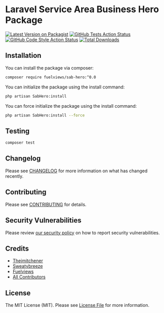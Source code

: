 # Laravel Service Area Business Hero Package

[![Latest Version on Packagist](https://img.shields.io/packagist/v/fuelviews/sab-hero.svg?style=flat-square)](https://packagist.org/packages/fuelviews/sab-hero)
[![GitHub Tests Action Status](https://img.shields.io/github/actions/workflow/status/fuelviews/sab-hero/run-tests.yml?branch=main&label=tests&style=flat-square)](https://github.com/fuelviews/sab-hero/actions?query=workflow%3Arun-tests+branch%3Amain)
[![GitHub Code Style Action Status](https://img.shields.io/github/actions/workflow/status/fuelviews/sab-hero/fix-php-code-style-issues.yml?label=code%20style&style=flat-square)](https://github.com/fuelviews/sab-hero/actions?query=workflow%3A"Fix+PHP+code+style+issues")
[![Total Downloads](https://img.shields.io/packagist/dt/fuelviews/sab-hero.svg?style=flat-square)](https://packagist.org/packages/fuelviews/sab-hero)

## Installation

You can install the package via composer:

```bash
composer require fuelviews/sab-hero:^0.0
```

You can initialize the package using the install command:

```bash
php artisan SabHero:install
```

You can force initialize the package using the install command:


```bash
php artisan SabHero:install --force
```

## Testing

```bash
composer test
```

## Changelog

Please see [CHANGELOG](CHANGELOG.md) for more information on what has changed recently.

## Contributing

Please see [CONTRIBUTING](CONTRIBUTING.md) for details.

## Security Vulnerabilities

Please review [our security policy](../../security/policy) on how to report security vulnerabilities.

## Credits

- [Thejmitchener](https://github.com/thejmitchener)
- [Sweatybreeze](https://github.com/sweatybreeze)
- [Fuelviews](https://github.com/fuelviews)
- [All Contributors](../../contributors)

## License

The MIT License (MIT). Please see [License File](LICENSE.md) for more information.
